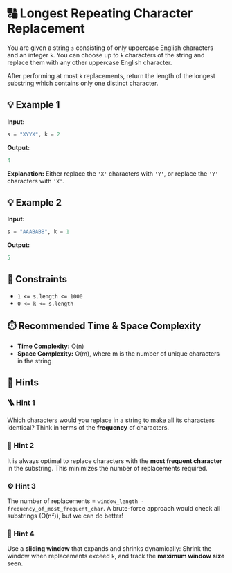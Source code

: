 # 🔠 Longest Repeating Character Replacement

You are given a string `s` consisting of only uppercase English characters and an integer `k`.
You can choose up to `k` characters of the string and replace them with any other uppercase English character.

After performing at most `k` replacements, return the length of the longest substring which contains only one distinct character.

## 💡 Example 1

**Input:**

```python
s = "XYYX", k = 2
```

**Output:**

```python
4
```

**Explanation:**
Either replace the `'X'` characters with `'Y'`, or replace the `'Y'` characters with `'X'`.

## 💡 Example 2

**Input:**

```python
s = "AAABABB", k = 1
```

**Output:**

```python
5
```

## 📏 Constraints

* `1 <= s.length <= 1000`
* `0 <= k <= s.length`

## ⏱️ Recommended Time & Space Complexity

* **Time Complexity:** O(n)
* **Space Complexity:** O(m), where m is the number of unique characters in the string

## 🧠 Hints

### 🪜 Hint 1

Which characters would you replace in a string to make all its characters identical?
Think in terms of the **frequency** of characters.

### 🧩 Hint 2

It is always optimal to replace characters with the **most frequent character** in the substring.
This minimizes the number of replacements required.

### ⚙️ Hint 3

The number of replacements = `window_length - frequency_of_most_frequent_char`.
A brute-force approach would check all substrings (O(n²)), but we can do better!

### 🚀 Hint 4

Use a **sliding window** that expands and shrinks dynamically:
Shrink the window when replacements exceed `k`, and track the **maximum window size** seen.